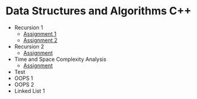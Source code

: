 # Data Structures and Algorithms C++

- Recursion 1
  - [Assignment 1](https://github.com/shivamaggarwal513/Coding-Ninjas/tree/main/Data%20Structures%20and%20Algorithms%20CPP/03%20Recursion%201/Assignment%201)
  - [Assignment 2](https://github.com/shivamaggarwal513/Coding-Ninjas/tree/main/Data%20Structures%20and%20Algorithms%20CPP/03%20Recursion%201/Assignment%202)
- Recursion 2
  - [Assignment](https://github.com/shivamaggarwal513/Coding-Ninjas/tree/main/Data%20Structures%20and%20Algorithms%20CPP/04%20Recursion%202/Assignment)
- Time and Space Complexity Analysis
  - [Assignment](https://github.com/shivamaggarwal513/Coding-Ninjas/tree/main/Data%20Structures%20and%20Algorithms%20CPP/05%20Time%20and%20Space%20Complexity%20Analysis/Assignment)
- Test
- OOPS 1
- OOPS 2
- Linked List 1
